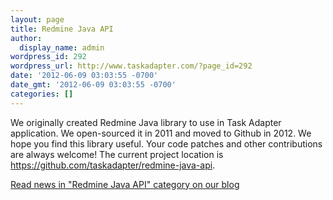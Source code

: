 ```yaml
---
layout: page
title: Redmine Java API
author:
  display_name: admin
wordpress_id: 292
wordpress_url: http://www.taskadapter.com/?page_id=292
date: '2012-06-09 03:03:55 -0700'
date_gmt: '2012-06-09 03:03:55 -0700'
categories: []
---
```


We originally created Redmine Java library to use in Task Adapter application. We open-sourced it in 2011 and moved to Github in 2012.
We hope you find this library useful. Your code patches and other contributions are always welcome!
The current project location is <a href="https://github.com/taskadapter/redmine-java-api">https://github.com/taskadapter/redmine-java-api</a>.

<a href="/category/redmine-java-api">Read news in "Redmine Java API" category on our blog</a>
